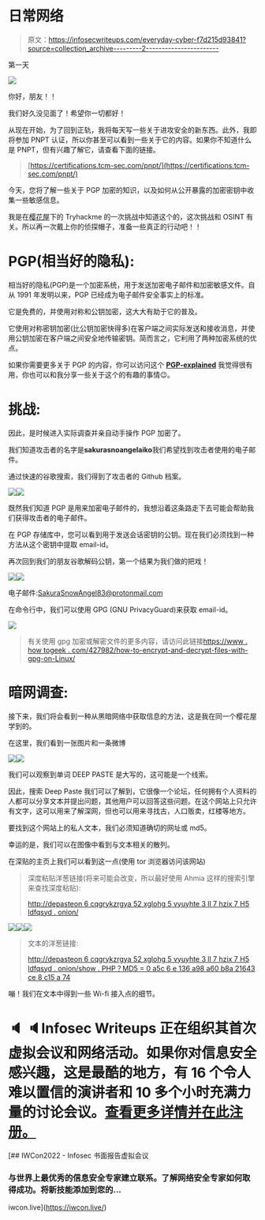 # 日常网络

> 原文：<https://infosecwriteups.com/everyday-cyber-f7d215d93841?source=collection_archive---------2----------------------->

第一天

![](img/faaf8aaab0b349484d74e0a0967535ad.png)

你好，朋友！！

我们好久没见面了！希望你一切都好！

从现在开始，为了回到正轨，我将每天写一些关于进攻安全的新东西。此外，我即将参加 PNPT 认证，所以你甚至可以看到一些关于它的内容。如果你不知道什么是 PNPT，但有兴趣了解它，请查看下面的链接。

> [https://certifications.tcm-sec.com/pnpt/](https://certifications.tcm-sec.com/pnpt/)

今天，您将了解一些关于 PGP 加密的知识，以及如何从公开暴露的加密密钥中收集一些敏感信息。

我是在[樱花屋](https://tryhackme.com/room/sakura)下的 Tryhackme 的一次挑战中知道这个的，这次挑战和 OSINT 有关。所以再一次戴上你的侦探帽子，准备一些真正的行动吧！！

# **PGP(相当好的隐私):**

相当好的隐私(PGP)是一个加密系统，用于发送加密电子邮件和加密敏感文件。自从 1991 年发明以来，PGP 已经成为电子邮件安全事实上的标准。

它是免费的，并使用对称和公钥加密，这大大有助于它的普及。

它使用对称密钥加密(比公钥加密快得多)在客户端之间实际发送和接收消息，并使用公钥加密在客户端之间安全地传输密钥。简而言之，它利用了两种加密系统的优点。

如果你需要更多关于 PGP 的内容，你可以访问这个 [**PGP-explained**](https://www.varonis.com/blog/pgp-encryption) 我觉得很有用，你也可以和我分享一些关于这个的有趣的事情😉。

# **挑战:**

因此，是时候进入实际调查并亲自动手操作 PGP 加密了。

我们知道攻击者的名字是**sakurasnoangelaiko**我们希望找到攻击者使用的电子邮件。

通过快速的谷歌搜索，我们得到了攻击者的 Github 档案。

![](img/7263ca20b7d8c75ef04bcaf065a8a728.png)![](img/b3b7ae0c1b7fe2fd66fc61104325f436.png)

既然我们知道 PGP 是用来加密电子邮件的，我想沿着这条路走下去可能会帮助我们获得攻击者的电子邮件。

在 PGP 存储库中，您可以看到用于发送会话密钥的公钥。现在我们必须找到一种方法从这个密钥中提取 email-id。

再次回到我们的朋友谷歌解码公钥，第一个结果为我们做的把戏！

![](img/ff799f30f97a707cd0a49fd0dfd3bee6.png)![](img/fca2a32cfcb95aa4c9b1ef888de1a471.png)

电子邮件:SakuraSnowAngel83@protonmail.com

在命令行中，我们可以使用 GPG (GNU PrivacyGuard)来获取 email-id。

![](img/aa76753476784f5499a154657e713afc.png)

> 有关使用 gpg 加密或解密文件的更多内容，请访问此链接[https://www . how togeek . com/427982/how-to-encrypt-and-decrypt-files-with-gpg-on-Linux/](https://www.howtogeek.com/427982/how-to-encrypt-and-decrypt-files-with-gpg-on-linux/)

# **暗网调查:**

接下来，我们将会看到一种从黑暗网络中获取信息的方法，这是我在同一个樱花屋学到的。

在这里，我们看到一张图片和一条微博

![](img/f39cd999744b78cbf9d974cc93d50cd2.png)![](img/f9bbc888ebd01ffef9bfef85e2b23813.png)

我们可以观察到单词 DEEP PASTE 是大写的，这可能是一个线索。

因此，搜索 Deep Paste 我们可以了解到，它很像一个论坛，任何拥有个人资料的人都可以分享文本并提出问题，其他用户可以回答这些问题。在这个网站上只允许有文字，这可以用来了解深网，但也可以用来寻找古，人口贩卖，红楼等地方。

要找到这个网站上的私人文本，我们必须知道确切的网址或 md5。

幸运的是，我们可以在图像中看到与文本相关的散列。

在深贴的主页上我们可以看到这一点(使用 tor 浏览器访问该网站)

> 深度粘贴洋葱链接(将来可能会改变，所以最好使用 Ahmia 这样的搜索引擎来查找深度粘贴):
> 
> [http://depasteon 6 cqgrykzrgya 52 xglohg 5 vyuyhte 3 ll 7 hzix 7 H5 ldfqsyd . onion/](http://depasteon6cqgrykzrgya52xglohg5ovyuyhte3ll7hzix7h5ldfqsyd.onion/)

![](img/669191d519bc7045e359162b83bd6920.png)![](img/cbb0ba86ed8d75d2ffb137d2a6d000f7.png)![](img/8499122486683199907a7db74a4d35bc.png)

> 文本的洋葱链接:
> 
> [http://depasteon 6 cqgrykzrgya 52 xglohg 5 vyuyhte 3 ll 7 hzix 7 H5 ldfqsyd . onion/show . PHP？MD5 = 0 a5c 6 e 136 a98 a60 b8a 21643 ce 8 c15 a 74](http://depasteon6cqgrykzrgya52xglohg5ovyuyhte3ll7hzix7h5ldfqsyd.onion/show.php?md5=0a5c6e136a98a60b8a21643ce8c15a74)

嘣！我们在文本中得到一些 Wi-fi 接入点的细节。

# 🔈 🔈Infosec Writeups 正在组织其首次虚拟会议和网络活动。如果你对信息安全感兴趣，这是最酷的地方，有 16 个令人难以置信的演讲者和 10 多个小时充满力量的讨论会议。[查看更多详情并在此注册。](https://iwcon.live/)

[](https://iwcon.live/) [## IWCon2022 - Infosec 书面报告虚拟会议

### 与世界上最优秀的信息安全专家建立联系。了解网络安全专家如何取得成功。将新技能添加到您的…

iwcon.live](https://iwcon.live/)